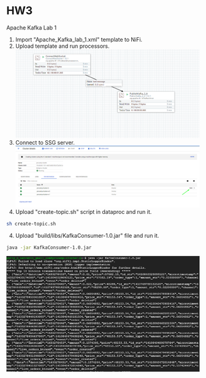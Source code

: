 # HW3

Apache Kafka Lab 1

1. Import "Apache_Kafka_lab_1.xml" template to NiFi.
2. Upload template and run processors.
   ![img_1.png](img_1.png)
3. Connect to SSG server.
   ![img.png](img.png)
4. Upload "create-topic.sh" script in dataproc and run it.

```bash
sh create-topic.sh
```

4. Upload "build/libs/KafkaConsumer-1.0.jar" file and run it.

```bash
java -jar KafkaConsumer-1.0.jar 
```

![img_2.png](img_2.png)